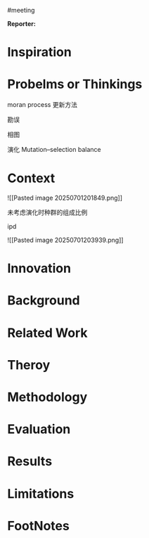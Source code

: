 #meeting 

**Reporter:**  

# Inspiration
# Probelms or Thinkings 

moran process 更新方法

勘误

相图

演化  Mutation–selection balance
# Context

![[Pasted image 20250701201849.png]]

未考虑演化时种群的组成比例

ipd


![[Pasted image 20250701203939.png]]

# Innovation
# Background
# Related Work
# Theroy
# Methodology
# Evaluation
# Results
# Limitations
# FootNotes
